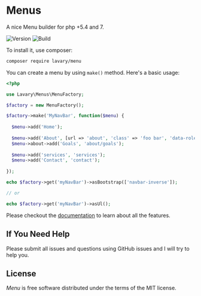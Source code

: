 # Menus

A nice Menu builder for php +5.4 and 7.


![Version](http://img.shields.io/packagist/v/lavary/menus.svg?style=flat-square)
![Build](http://img.shields.io/travis/lavary/menus.svg?style=flat-square)



To install it, use composer:

```bash
composer require lavary/menu
```

You can create a menu by using `make()` method. Here's a basic usage:

```php
<?php

use Lavary\Menus\MenuFactory;

$factory = new MenuFactory();

$factory->make('MyNavBar', function($menu) {
  
  $menu->add('Home');
  
  $menu->add('About', [url => 'about', 'class' => 'foo bar', 'data-role' => 'item'])->data('weight', 15);
  $menu->about->add('Goals', 'about/goals');
  
  $menu->add('services', 'services');
  $menu->add('Contact', 'contact');
  
});

echo $factory->get('myNavBar')->asBootstrap(['navbar-inverse']);

// or

echo $factory->get('myNavBar')->asUl();
```

Please checkout the [documentation](https://github.com/lavary/menus/wiki/Menus) to learn about all the features.


## If You Need Help

Please submit all issues and questions using GitHub issues and I will try to help you.


## License

*Menu* is free software distributed under the terms of the MIT license.
